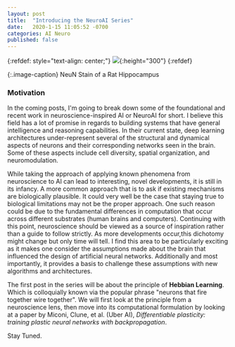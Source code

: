 ```yaml
---
layout: post
title:  "Introducing the NeuroAI Series"
date:   2020-1-15 11:05:52 -0700
categories: AI Neuro
published: false
---
```

{:refdef: style="text-align: center;"}
![](https://upload.wikimedia.org/wikipedia/commons/2/20/Rat_hippocampus_stained_with_antibody_to_NeuN_%28green%29%2C_myelin_basic_protein_%28red%29_and_DNA_%28blue%29.jpg){:height="300"}
{:refdef}

{:.image-caption}
NeuN Stain of a Rat Hippocampus
### Motivation
In the coming posts, I'm going to break down some
of the foundational and recent work in neuroscience-inspired
AI or NeuroAI for short. I believe this field has a lot of 
promise in regards to building systems that have general 
intelligence and reasoning capabilities. In their current state, deep learning architectures under-represent
several of the structural and dynamical aspects of neurons and their corresponding networks seen in the brain. Some 
of these aspects include cell diversity, spatial organization, and neuromodulation. 

While taking the approach of applying known phenomena from neuroscience to AI can lead to interesting, novel developments, it
is still in its infancy. A more common approach that is to ask if existing mechanisms are biologically plausible. It could very well be the case that staying true to biological limitations may not be the proper approach. One such reason could be due to the fundamental differences in computation that occur across different substrates (human brains and computers). Continuing with this point, neuroscience should be viewed as a source of inspiration rather than a guide to follow strictly. As more developments occur,this dichotomy might change but only time will tell. I find this area to be particularly exciting as it makes one consider the assumptions made about the brain that influenced the design of artificial neural networks. Additionally and most importantly, it provides a basis to challenge these assumptions with new algorithms and architectures. 

The first post in the series will be about the principle of **Hebbian Learning**. Which is colloquially known via the popular phrase
"neurons that fire together wire together". We will first look at the principle from a neuroscience lens, then move into its
computational formulation by looking at a paper by Miconi, Clune, et al. (Uber AI), *Differentiable plasticity: training plastic neural networks with backpropagation*.

Stay Tuned.


